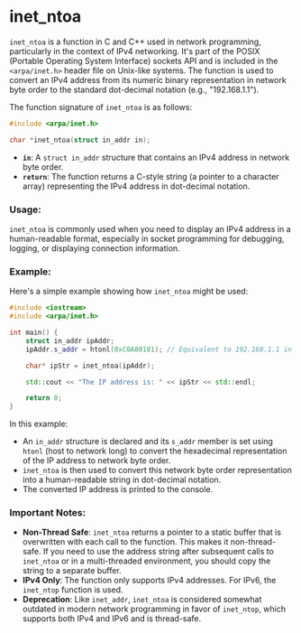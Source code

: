 # inet_ntoa
`inet_ntoa` is a function in C and C++ used in network programming, particularly in the context of IPv4 networking. It's part of the POSIX (Portable Operating System Interface) sockets API and is included in the `<arpa/inet.h>` header file on Unix-like systems. The function is used to convert an IPv4 address from its numeric binary representation in network byte order to the standard dot-decimal notation (e.g., "192.168.1.1").

The function signature of `inet_ntoa` is as follows:
```cpp
#include <arpa/inet.h>

char *inet_ntoa(struct in_addr in);

```

- **`in`**: A `struct in_addr` structure that contains an IPv4 address in network byte order.
- **`return`**: The function returns a C-style string (a pointer to a character array) representing the IPv4 address in dot-decimal notation.

### Usage:

`inet_ntoa` is commonly used when you need to display an IPv4 address in a human-readable format, especially in socket programming for debugging, logging, or displaying connection information.

### Example:

Here's a simple example showing how `inet_ntoa` might be used:
```cpp
#include <iostream>
#include <arpa/inet.h>

int main() {
    struct in_addr ipAddr;
    ipAddr.s_addr = htonl(0xC0A80101); // Equivalent to 192.168.1.1 in hexadecimal

    char* ipStr = inet_ntoa(ipAddr);

    std::cout << "The IP address is: " << ipStr << std::endl;

    return 0;
}

```
In this example:

- An `in_addr` structure is declared and its `s_addr` member is set using `htonl` (host to network long) to convert the hexadecimal representation of the IP address to network byte order.
- `inet_ntoa` is then used to convert this network byte order representation into a human-readable string in dot-decimal notation.
- The converted IP address is printed to the console.

### Important Notes:

- **Non-Thread Safe**: `inet_ntoa` returns a pointer to a static buffer that is overwritten with each call to the function. This makes it non-thread-safe. If you need to use the address string after subsequent calls to `inet_ntoa` or in a multi-threaded environment, you should copy the string to a separate buffer.
- **IPv4 Only**: The function only supports IPv4 addresses. For IPv6, the `inet_ntop` function is used.
- **Deprecation**: Like `inet_addr`, `inet_ntoa` is considered somewhat outdated in modern network programming in favor of `inet_ntop`, which supports both IPv4 and IPv6 and is thread-safe.